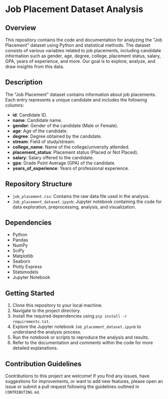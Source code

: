# Job Placement Dataset Analysis

## Overview
This repository contains the code and documentation for analyzing the "Job Placement" dataset using Python and statistical methods. The dataset consists of various variables related to job placements, including candidate information such as gender, age, degree, college, placement status, salary, GPA, years of experience, and more. Our goal is to explore, analyze, and draw insights from this data.

## Description
The "Job Placement" dataset contains information about job placements. Each entry represents a unique candidate and includes the following columns:

- **id**: Candidate ID.
- **name**: Candidate name.
- **gender**: Gender of the candidate (Male or Female).
- **age**: Age of the candidate.
- **degree**: Degree obtained by the candidate.
- **stream**: Field of study/stream.
- **college_name**: Name of the college/university attended.
- **placement_status**: Placement status (Placed or Not Placed).
- **salary**: Salary offered to the candidate.
- **gpa**: Grade Point Average (GPA) of the candidate.
- **years_of_experience**: Years of professional experience.

## Repository Structure
- `job_placement.csv`: Contains the raw data file used in the analysis.
- `Job_placement_dataset.ipynb`: Jupyter notebook containing the code for data exploration, preprocessing, analysis, and visualization.

## Dependencies
- Python
- Pandas
- NumPy
- SciPy
- Matplotlib
- Seaborn
- Plotly Express
- Statsmodels
- Jupyter Notebook

## Getting Started
1. Clone this repository to your local machine.
2. Navigate to the project directory.
3. Install the required dependencies using `pip install -r requirements.txt`.
4. Explore the Jupyter notebook `Job_placement_dataset.ipynb` to understand the analysis process.
5. Run the notebook or scripts to reproduce the analysis and results.
6. Refer to the documentation and comments within the code for more detailed explanations.

## Contribution Guidelines
Contributions to this project are welcome! If you find any issues, have suggestions for improvements, or want to add new features, please open an issue or submit a pull request following the guidelines outlined in `CONTRIBUTING.md`.
